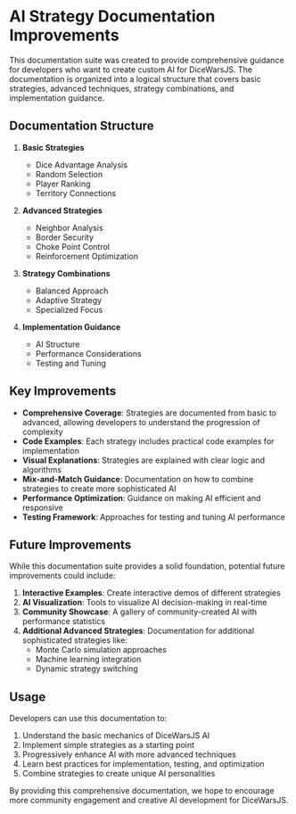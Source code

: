 # AI Strategy Documentation Improvements

This documentation suite was created to provide comprehensive guidance for developers who want to create custom AI for DiceWarsJS. The documentation is organized into a logical structure that covers basic strategies, advanced techniques, strategy combinations, and implementation guidance.

## Documentation Structure

1. **Basic Strategies**

   - Dice Advantage Analysis
   - Random Selection
   - Player Ranking
   - Territory Connections

2. **Advanced Strategies**

   - Neighbor Analysis
   - Border Security
   - Choke Point Control
   - Reinforcement Optimization

3. **Strategy Combinations**

   - Balanced Approach
   - Adaptive Strategy
   - Specialized Focus

4. **Implementation Guidance**
   - AI Structure
   - Performance Considerations
   - Testing and Tuning

## Key Improvements

- **Comprehensive Coverage**: Strategies are documented from basic to advanced, allowing developers to understand the progression of complexity
- **Code Examples**: Each strategy includes practical code examples for implementation
- **Visual Explanations**: Strategies are explained with clear logic and algorithms
- **Mix-and-Match Guidance**: Documentation on how to combine strategies to create more sophisticated AI
- **Performance Optimization**: Guidance on making AI efficient and responsive
- **Testing Framework**: Approaches for testing and tuning AI performance

## Future Improvements

While this documentation suite provides a solid foundation, potential future improvements could include:

1. **Interactive Examples**: Create interactive demos of different strategies
2. **AI Visualization**: Tools to visualize AI decision-making in real-time
3. **Community Showcase**: A gallery of community-created AI with performance statistics
4. **Additional Advanced Strategies**: Documentation for additional sophisticated strategies like:
   - Monte Carlo simulation approaches
   - Machine learning integration
   - Dynamic strategy switching

## Usage

Developers can use this documentation to:

1. Understand the basic mechanics of DiceWarsJS AI
2. Implement simple strategies as a starting point
3. Progressively enhance AI with more advanced techniques
4. Learn best practices for implementation, testing, and optimization
5. Combine strategies to create unique AI personalities

By providing this comprehensive documentation, we hope to encourage more community engagement and creative AI development for DiceWarsJS.
